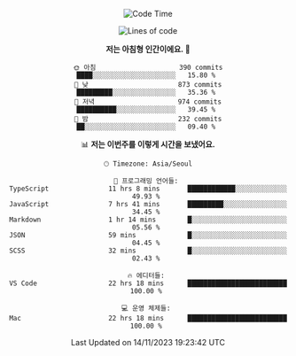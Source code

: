 <div align='center'>
 
<!--START_SECTION:waka-->
![Code Time](http://img.shields.io/badge/Code%20Time-3%2C123%20hrs%2048%20mins-blue)

![Lines of code](https://img.shields.io/badge/%EC%A0%80%EB%8A%94%20%EC%97%AC%ED%83%9C%EA%B9%8C%EC%A7%80%20-1.2%20million%20%EC%A4%84%EC%9D%98%20%EC%BD%94%EB%93%9C%EB%A5%BC%20%EC%9E%91%EC%84%B1%ED%96%88%EC%96%B4%EC%9A%94.-blue)

**저는 아침형 인간이에요. 🐤** 

```text
🌞 아침                     390 commits         ████░░░░░░░░░░░░░░░░░░░░░   15.80 % 
🌆 낮　                     873 commits         █████████░░░░░░░░░░░░░░░░   35.36 % 
🌃 저녁                     974 commits         ██████████░░░░░░░░░░░░░░░   39.45 % 
🌙 밤　                     232 commits         ██░░░░░░░░░░░░░░░░░░░░░░░   09.40 % 
```


📊 **저는 이번주를 이렇게 시간을 보냈어요.** 

```text
🕑︎ Timezone: Asia/Seoul

💬 프로그래밍 언어들: 
TypeScript               11 hrs 8 mins       ████████████░░░░░░░░░░░░░   49.93 % 
JavaScript               7 hrs 41 mins       █████████░░░░░░░░░░░░░░░░   34.45 % 
Markdown                 1 hr 14 mins        █░░░░░░░░░░░░░░░░░░░░░░░░   05.56 % 
JSON                     59 mins             █░░░░░░░░░░░░░░░░░░░░░░░░   04.45 % 
SCSS                     32 mins             █░░░░░░░░░░░░░░░░░░░░░░░░   02.43 % 

🔥 에디터들: 
VS Code                  22 hrs 18 mins      █████████████████████████   100.00 % 

💻 운영 체제들: 
Mac                      22 hrs 18 mins      █████████████████████████   100.00 % 
```


 Last Updated on 14/11/2023 19:23:42 UTC
<!--END_SECTION:waka-->
 </div>
<!---
Emewjin/Emewjin is a ✨ special ✨ repository because its `README.md` (this file) appears on your GitHub profile.
You can click the Preview link to take a look at your changes.
--->
